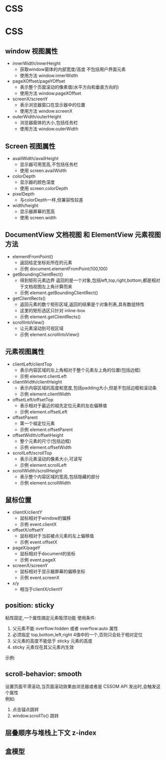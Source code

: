 # CSS

# CSS

## window 视图属性

* innerWidth/innerHeight
    * 获取window窗体的内部宽度/高度 不包括用户界面元素
    * 使用方法 window.innerWidth
* pageXOffset/pageYOffset
    * 表示整个页面滚动的像素值(水平方向和垂直方向的)
    * 使用方法 window.pageXOffset
* screenX/screenY
    * 表示浏览器窗口在显示器中的位置
    * 使用方法 window.screenX
* outerWidth/outerHeight
    * 浏览器窗体的大小,包括任务栏
    * 使用方法 window.outerWidth

## Screen 视图属性

* availWidth/availHeight
    * 显示器可用宽高,不包括任务栏
    * 使用 screen.availWidth
* colorDepth
    * 显示器的颜色深度
    * 使用 screen.colorDepth
* pixelDepth
    * 与colorDepth一样,但兼容性较差
* width/height
    * 显示器屏幕的宽高
    * 使用 screen.width
## DocumentView 文档视图 和 ElementView 元素视图 方法
* elementFromPoint()
    * 返回给定坐标处所在的元素
    * 示例 document.elementFromPoint(100,100)
* getBoundingClientRect()
    * 得到矩形元素边界 返回的是一个对象,包括left,top,right,bottom,都是相对于文档视图左上角计算而来
    * 示例 element.getBoundingClientRect()
* getClientRects()
    * 返回元素的数个矩形区域,返回的结果是个对象列表,具有数组特性
    * 这里的矩形选区只针对 inline-box
    * 示例 element.getClientRects()
* scrollIntoView()
    * 让元素滚动到可视区域
    * 示例 element.scrollIntoView()
## 元素视图属性
* clientLeft/clientTop
    * 表示内容区域的左上角相对于整个元素左上角的位置(包括边框)
    * 示例 element.clientLeft
* clientWidth/clientHeight
    * 表示内容区域的高度和宽度,包括padding大小,但是不包括边框和滚动条
    * 示例 element.clientWidth
* offsetLeft/offsetTop
    * 表示相对于最近的祖先定位元素的左右偏移值
    * 示例 element.offsetLeft
* offsetParent
    * 第一个祖定位元素
    * 示例 element.offsetParent
* offsetWidth/offsetHeight
    * 整个元素的尺寸(包括边框)
    * 示例 element.offsetWidth
* scrollLeft/scrollTop
    * 表示元素滚动的像素大小,可读写
    * 示例 element.scrollLeft
* scrollWidth/scrollHeight
    * 表示整个内容区域的宽高,包括隐藏的部分
    * 示例 element.scrollWidth
## 鼠标位置
* clientX/clientY
    * 鼠标相对于window的偏移
    * 示例 event.clientX
* offsetX/offsetY
    * 鼠标相对于当前被点元素的左上偏移值
    * 示例 event.offsetX
* pageX/pageY
    * 鼠标相对于document的坐标
    * 示例 event.pageX
* screenX/screenY
    * 鼠标相对于显示器屏幕的偏移坐标
    * 示例 event.screenX
* x/y
    * 相当于clientX/clientY

## position: sticky

粘性固定,一个属性搞定元素吸顶功能
使用条件: 
1. 父元素不能 overflow:hidden 或者 overflow:auto 属性
2. 必须指定 top,bottom,left,right 4值中的一个,否则只会处于相对定位
3. 父元素的高度不能低于 sticky 元素的高度
4. sticky 元素仅在其父元素内生效

示例:  

<demo-sticky />

## scroll-behavior: smooth

设置页面平滑滚动,当页面滚动效果由浏览器或者是 CSSOM API 发出时,会触发这个属性  
例如:
1. 点击锚点跳转  
2. window.scrollTo() 跳转  

## 层叠顺序与堆栈上下文 z-index


## 盒模型









